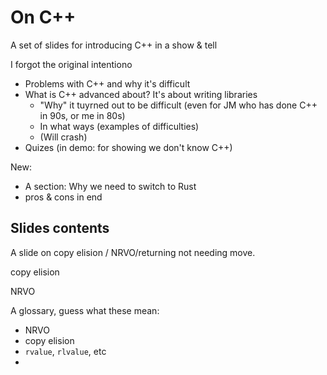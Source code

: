 # On C++
A set of slides for introducing C++ in a show & tell

I forgot the original intentiono 
* Problems with C++ and why it's difficult
* What is C++ advanced about? It's about writing libraries
    * "Why" it tuyrned out to be difficult (even for JM who has done C++ in 90s, or me in 80s)
    * In what ways (examples of difficulties)
    * (Will crash)
* Quizes (in demo: for showing we don't know C++)

New:
* A section: Why we need to switch to Rust
* pros & cons in end


## Slides contents

A slide on copy elision / NRVO/returning not needing move.

copy elision

NRVO

A glossary, guess what these mean:
* NRVO
* copy elision
* `rvalue`, `rlvalue`, etc
* 
